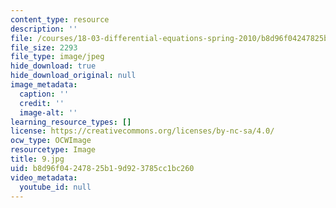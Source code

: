```yaml
---
content_type: resource
description: ''
file: /courses/18-03-differential-equations-spring-2010/b8d96f04247825b19d923785cc1bc260_9.jpg
file_size: 2293
file_type: image/jpeg
hide_download: true
hide_download_original: null
image_metadata:
  caption: ''
  credit: ''
  image-alt: ''
learning_resource_types: []
license: https://creativecommons.org/licenses/by-nc-sa/4.0/
ocw_type: OCWImage
resourcetype: Image
title: 9.jpg
uid: b8d96f04-2478-25b1-9d92-3785cc1bc260
video_metadata:
  youtube_id: null
---
```

